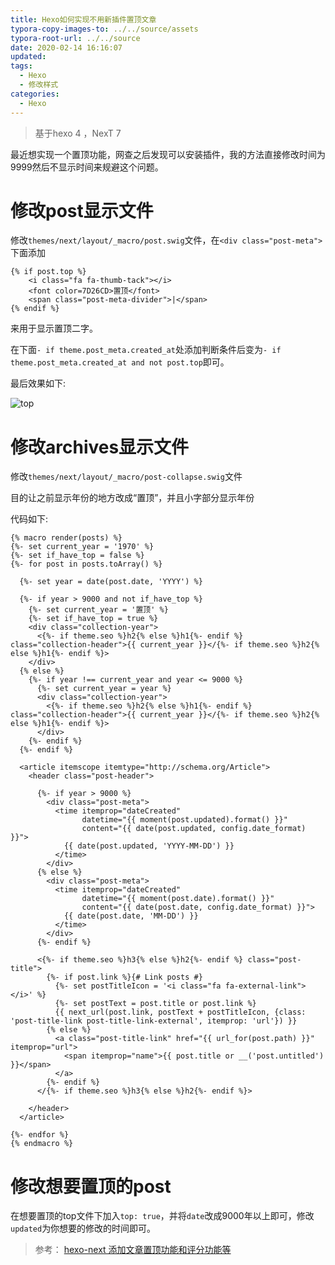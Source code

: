 ```yaml
---
title: Hexo如何实现不用新插件置顶文章
typora-copy-images-to: ../../source/assets
typora-root-url: ../../source
date: 2020-02-14 16:16:07
updated:
tags:
  - Hexo
  - 修改样式
categories:
  - Hexo
---
```


> 基于hexo 4 ，NexT 7

最近想实现一个置顶功能，网查之后发现可以安装插件，我的方法直接修改时间为9999然后不显示时间来规避这个问题。

<!-- more -->

# 修改post显示文件

修改`themes/next/layout/_macro/post.swig`文件，在`<div class="post-meta">`下面添加

```
{% if post.top %}
    <i class="fa fa-thumb-tack"></i>
    <font color=7D26CD>置顶</font>
    <span class="post-meta-divider">|</span>
{% endif %}
```

来用于显示置顶二字。

在下面`- if theme.post_meta.created_at`处添加判断条件后变为`- if theme.post_meta.created_at and not post.top`即可。

最后效果如下:

![top](/assets/top.png)

# 修改archives显示文件

修改`themes/next/layout/_macro/post-collapse.swig`文件

目的让之前显示年份的地方改成“置顶”，并且小字部分显示年份

代码如下:

```
{% macro render(posts) %}
{%- set current_year = '1970' %}
{%- set if_have_top = false %}
{%- for post in posts.toArray() %}

  {%- set year = date(post.date, 'YYYY') %}

  {%- if year > 9000 and not if_have_top %}
    {%- set current_year = '置顶' %}
    {%- set if_have_top = true %}
    <div class="collection-year">
      <{%- if theme.seo %}h2{% else %}h1{%- endif %} class="collection-header">{{ current_year }}</{%- if theme.seo %}h2{% else %}h1{%- endif %}>
    </div>
  {% else %}
    {%- if year !== current_year and year <= 9000 %}
      {%- set current_year = year %}
      <div class="collection-year">
        <{%- if theme.seo %}h2{% else %}h1{%- endif %} class="collection-header">{{ current_year }}</{%- if theme.seo %}h2{% else %}h1{%- endif %}>
      </div>
    {%- endif %}
  {%- endif %}

  <article itemscope itemtype="http://schema.org/Article">
    <header class="post-header">
    
      {%- if year > 9000 %}
        <div class="post-meta">
          <time itemprop="dateCreated"
                datetime="{{ moment(post.updated).format() }}"
                content="{{ date(post.updated, config.date_format) }}">
            {{ date(post.updated, 'YYYY-MM-DD') }}
          </time>
        </div>
      {% else %}
        <div class="post-meta">
          <time itemprop="dateCreated"
                datetime="{{ moment(post.date).format() }}"
                content="{{ date(post.date, config.date_format) }}">
            {{ date(post.date, 'MM-DD') }}
          </time>
        </div>
      {%- endif %}

      <{%- if theme.seo %}h3{% else %}h2{%- endif %} class="post-title">
        {%- if post.link %}{# Link posts #}
          {%- set postTitleIcon = '<i class="fa fa-external-link"></i>' %}
          {%- set postText = post.title or post.link %}
          {{ next_url(post.link, postText + postTitleIcon, {class: 'post-title-link post-title-link-external', itemprop: 'url'}) }}
        {% else %}
          <a class="post-title-link" href="{{ url_for(post.path) }}" itemprop="url">
            <span itemprop="name">{{ post.title or __('post.untitled') }}</span>
          </a>
        {%- endif %}
      </{%- if theme.seo %}h3{% else %}h2{%- endif %}>

    </header>
  </article>

{%- endfor %}
{% endmacro %}

```



# 修改想要置顶的post

在想要置顶的top文件下加入`top: true`，并将`date`改成9000年以上即可，修改`updated`为你想要的修改的时间即可。

> 参考：
> [hexo-next 添加文章置顶功能和评分功能等](https://www.zhyong.cn/posts/fc22/)